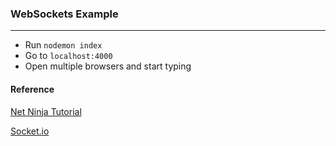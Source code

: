 ### WebSockets Example

---

* Run `nodemon index`
* Go to `localhost:4000`
* Open multiple browsers and start typing

#### Reference

[Net Ninja Tutorial](https://www.youtube.com/watch?v=vQjiN8Qgs3c)

[Socket.io](https://socket.io/)
